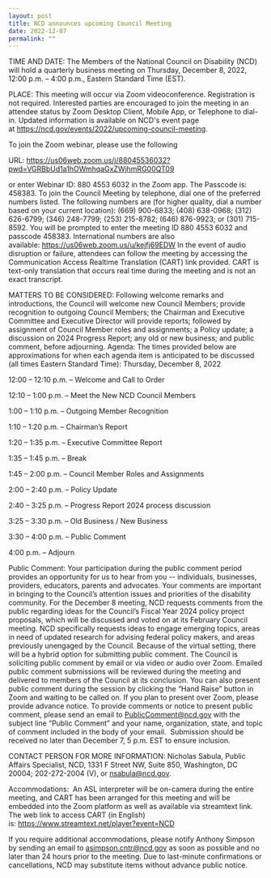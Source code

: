 ```yaml
---
layout: post
title: NCD announces upcoming Council Meeting
date: 2022-12-07
permalink: ""
---
```

TIME AND DATE: The Members of the National Council on Disability (NCD) will hold a quarterly business meeting on Thursday, December 8, 2022, 12:00 p.m. – 4:00 p.m., Eastern Standard Time (EST).

PLACE: This meeting will occur via Zoom videoconference. Registration is not required. Interested parties are encouraged to join the meeting in an attendee status by Zoom Desktop Client, Mobile App, or Telephone to dial-in. Updated information is available on NCD's event page at <https://ncd.gov/events/2022/upcoming-council-meeting>.

To join the Zoom webinar, please use the following

URL: <https://us06web.zoom.us/j/88045536032?pwd=VGRBbUd1a1hOWmhqaGxZWjhmRG00QT09>

or enter Webinar ID: 880 4553 6032 in the Zoom app. The Passcode is: 458383. To join the Council Meeting by telephone, dial one of the preferred numbers listed. The following numbers are (for higher quality, dial a number based on your current location): (669) 900-6833; (408) 638-0968; (312) 626-6799; (346) 248-7799; (253) 215-8782; (646) 876-9923; or (301) 715-8592. You will be prompted to enter the meeting ID 880 4553 6032 and passcode 458383. International numbers are also available: <https://us06web.zoom.us/u/kejfj69EDW> In the event of audio disruption or failure, attendees can follow the meeting by accessing the Communication Access Realtime Translation (CART) link provided. CART is text-only translation that occurs real time during the meeting and is not an exact transcript.

MATTERS TO BE CONSIDERED: Following welcome remarks and introductions, the Council will welcome new Council Members; provide recognition to outgoing Council Members; the Chairman and Executive Committee and Executive Director will provide reports; followed by assignment of Council Member roles and assignments; a Policy update; a discussion on 2024 Progress Report; any old or new business; and public comment, before adjourning. Agenda: The times provided below are approximations for when each agenda item is anticipated to be discussed (all times Eastern Standard Time): Thursday, December 8, 2022

12:00 – 12:10 p.m. – Welcome and Call to Order

12:10 – 1:00 p.m. – Meet the New NCD Council Members

1:00 – 1:10 p.m. – Outgoing Member Recognition

1:10 – 1:20 p.m. – Chairman’s Report

1:20 – 1:35 p.m. – Executive Committee Report

1:35 – 1:45 p.m. – Break

1:45 – 2:00 p.m. – Council Member Roles and Assignments

2:00 – 2:40 p.m. – Policy Update

2:40 – 3:25 p.m. – Progress Report 2024 process discussion

3:25 – 3:30 p.m. – Old Business / New Business

3:30 – 4:00 p.m. – Public Comment

4:00 p.m. – Adjourn

Public Comment: Your participation during the public comment period provides an opportunity for us to hear from you -- individuals, businesses, providers, educators, parents and advocates. Your comments are important in bringing to the Council’s attention issues and priorities of the disability community. For the December 8 meeting, NCD requests comments from the public regarding ideas for the Council’s Fiscal Year 2024 policy project proposals, which will be discussed and voted on at its February Council meeting. NCD specifically requests ideas to engage emerging topics, areas in need of updated research for advising federal policy makers, and areas previously unengaged by the Council. Because of the virtual setting, there will be a hybrid option for submitting public comment. The Council is soliciting public comment by email or via video or audio over Zoom. Emailed public comment submissions will be reviewed during the meeting and delivered to members of the Council at its conclusion. You can also present public comment during the session by clicking the “Hand Raise” button in Zoom and waiting to be called on. If you plan to present over Zoom, please provide advance notice. To provide comments or notice to present public comment, please send an email to [PublicComment@ncd.gov](mailto:PublicComment@ncd.gov) with the subject line “Public Comment” and your name, organization, state, and topic of comment included in the body of your email.  Submission should be received no later than December 7, 5 p.m. EST to ensure inclusion.

CONTACT PERSON FOR MORE INFORMATION: Nicholas Sabula, Public Affairs Specialist, NCD, 1331 F Street NW, Suite 850, Washington, DC 20004; 202-272-2004 (V), or [nsabula@ncd.gov](mailto:nsabula@ncd.gov).

Accommodations:  An ASL interpreter will be on-camera during the entire meeting, and CART has been arranged for this meeting and will be embedded into the Zoom platform as well as available via streamtext link. The web link to access CART (in English) is: <https://www.streamtext.net/player?event=NCD>

If you require additional accommodations, please notify Anthony Simpson by sending an email to [asimpson.cntr@ncd.gov](mailto:asimpson.cntr@ncd.gov) as soon as possible and no later than 24 hours prior to the meeting. Due to last-minute confirmations or cancellations, NCD may substitute items without advance public notice.